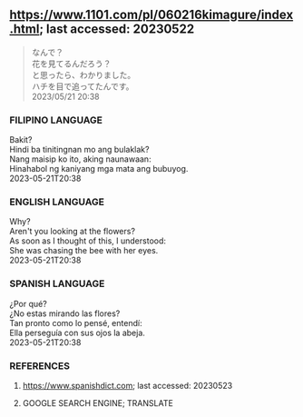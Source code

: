 ## https://www.1101.com/pl/060216kimagure/index.html; last accessed: 20230522

> なんで？<br/>
> 花を見てるんだろう？<br/>
> と思ったら、わかりました。<br/>
> ハチを目で追ってたんです。<br/>
> 2023/05/21 20:38 

### FILIPINO LANGUAGE

Bakit?<br/>
Hindi ba tinitingnan mo ang bulaklak?<br/>
Nang maisip ko ito, aking naunawaan:<br/>
Hinahabol ng kaniyang mga mata ang bubuyog.<br/>
2023-05-21T20:38

### ENGLISH LANGUAGE

Why?<br/>
Aren't you looking at the flowers?<br/>
As soon as I thought of this, I understood:<br/>
She was chasing the bee with her eyes.<br/>
2023-05-21T20:38

### SPANISH LANGUAGE

¿Por qué?<br/>
¿No estas mirando las flores?<br/>
Tan pronto como lo pensé, entendí:<br/>
Ella perseguía con sus ojos la abeja.<br/>
2023-05-21T20:38

### REFERENCES

1) https://www.spanishdict.com; last accessed: 20230523

2) GOOGLE SEARCH ENGINE; TRANSLATE
